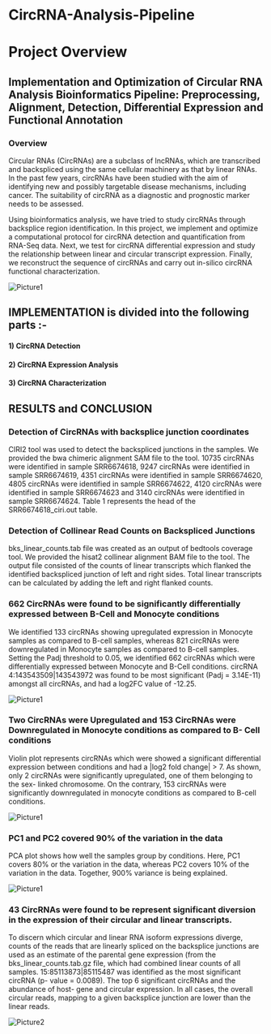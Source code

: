# CircRNA-Analysis-Pipeline

# Project Overview

## Implementation and Optimization of Circular RNA Analysis Bioinformatics Pipeline: Preprocessing, Alignment, Detection, Differential Expression and Functional Annotation

### Overview
Circular RNAs (CircRNAs) are a subclass of lncRNAs, which are transcribed and backspliced using the same cellular machinery as that by linear RNAs. In the past few years, circRNAs have been studied with the aim of identifying new and possibly targetable disease mechanisms, including cancer. The suitability of circRNA as a diagnostic and prognostic marker needs to be assessed. 

Using bioinformatics analysis, we have tried to study circRNAs through backsplice region identification. In this project, we implement and optimize a computational protocol for circRNA detection and quantification from RNA-Seq data. Next, we test for circRNA differential expression and study the relationship between linear and circular transcript expression. Finally, we reconstruct the sequence of circRNAs and carry out in-silico circRNA functional characterization.

![Picture1](https://user-images.githubusercontent.com/66521525/135354639-799dfbf8-b60e-4da1-8d2c-ff5159f855e3.png)


## IMPLEMENTATION is divided into the following parts :-
#### 1) CircRNA Detection
#### 2) CircRNA Expression Analysis
#### 3) CircRNA Characterization

## RESULTS and CONCLUSION
### Detection of CircRNAs with backsplice junction coordinates
CIRI2 tool was used to detect the backspliced junctions in the samples. We provided the bwa chimeric alignment SAM file to the tool. 10735 circRNAs were identified in sample SRR6674618, 9247 circRNAs were identified in sample SRR6674619, 4351 circRNAs were identified in sample SRR6674620, 4805 circRNAs were identified in sample SRR6674622, 4120 circRNAs were identified in sample SRR6674623 and 3140 circRNAs were identified in sample SRR6674624. Table 1 represents the head of the SRR6674618_ciri.out table.

### Detection of Collinear Read Counts on Backspliced Junctions
bks_linear_counts.tab file was created as an output of bedtools coverage tool. We provided the hisat2 collinear alignment BAM file to the tool. The output file consisted of the counts of linear transcripts which flanked the identified backspliced junction of left and right sides. Total linear transcripts can be calculated by adding the left and right flanked counts.

### 662 CircRNAs were found to be significantly differentially expressed between B-Cell and Monocyte conditions
We identified 133 circRNAs showing upregulated expression in Monocyte samples as compared to B-cell samples, whereas 821 circRNAs were downregulated in Monocyte samples as compared to B-cell samples. Setting the Padj threshold to 0.05, we identified 662 circRNAs which were differentially expressed between Monocyte and B-Cell conditions. circRNA 4:143543509|143543972 was found to be most significant (Padj = 3.14E-11) amongst all circRNAs, and had a log2FC value of -12.25.

![Picture1](https://user-images.githubusercontent.com/66521525/135355460-5f0e857f-72cb-491c-9496-cadcf73f29bd.png)

### Two CircRNAs were Upregulated and 153 CircRNAs were Downregulated in Monocyte conditions as compared to B- Cell conditions
Violin plot represents circRNAs which were showed a significant differential expression between conditions and had a |log2 fold change| > 7. As shown, only 2 circRNAs were significantly upregulated, one of them belonging to the sex- linked chromosome. On the contrary, 153 circRNAs were significantly downregulated in monocyte conditions as compared to B-cell conditions.

![Picture1](https://user-images.githubusercontent.com/66521525/135355507-7fac8ff3-e14f-4260-80b6-d41ffe59626a.png)

### PC1 and PC2 covered 90% of the variation in the data
PCA plot shows how well the samples group by conditions. Here, PC1 covers 80% or the variation in the data, whereas PC2 covers 10% of the variation in the data. Together, 900% variance is being explained.

![Picture1](https://user-images.githubusercontent.com/66521525/135355568-a5aaa00f-44fb-41ce-9fd0-e7e34ca32ffe.png)

### 43 CircRNAs were found to be represent significant diversion in the expression of their circular and linear transcripts. 
To discern which circular and linear RNA isoform expressions diverge, counts of the reads that are linearly spliced on the backsplice junctions are used as an estimate of the parental gene expression (from the bks_linear_counts.tab.gz file, which had combined linear counts of all samples. 15:85113873|85115487 was identified as the most significant circRNA (p- value = 0.0089). The top 6 significant circRNAs and the abundance of host- gene and circular expression. In all cases, the overall circular reads, mapping to a given backsplice junction are lower than the linear reads.

![Picture2](https://user-images.githubusercontent.com/66521525/135355605-760dd463-d8e8-4924-8979-39abd7b308a5.png)
